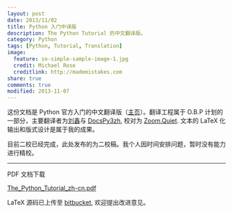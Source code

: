 ```yaml
---
layout: post
date: 2013/11/02
title: Python 入门中译版
description: The Python Tutorial 的中文翻译版。
category: Python
tags: [Python, Tutorial, Translation]
image:
  feature: so-simple-sample-image-1.jpg
  credit: Michael Rose
  creditlink: http://mademistakes.com
share: true
comments: true
modified: 2013-11-07
---
```


这份文档是 Python 官方入门的中文翻译版（[主页](http://docspy3zh.readthedocs.org/en/latest/tutorial/index.html)）。翻译工程属于 O.B.P 计划的一部分，主要翻译者为[刘鑫](http://wiki.woodpecker.org.cn/moin/March_Liu/PyTutorial)与 [DocsPy3zh](http://code.google.com/p/openbookproject/wiki/DocsPyZh), 校对为 [Zoom.Quiet](http://code.google.com/p/openbookproject/wiki/ZoomQuiet). 文本的 LaTeX 化输出和版式设计是属于我的成果。

目前二校已经完成，此处发布的为二校稿。我个人因时间安排问题，暂时没有能力进行精校。

----------

PDF 文档下载

[The_Python_Tutorial_zh-cn.pdf]({{site.root}}/attachment/Python/The_Python_Tutorial_zh-cn.pdf)

LaTeX 源码已上传至 [bitbucket](https://bitbucket.org/ZoomQuiet/obp.docs-py2-zh/src/43040a8043b0b671cb40d0162d5fafa7e217bb41/LaTeX/?at=LaTeX-Docs), 欢迎提出改进意见。
